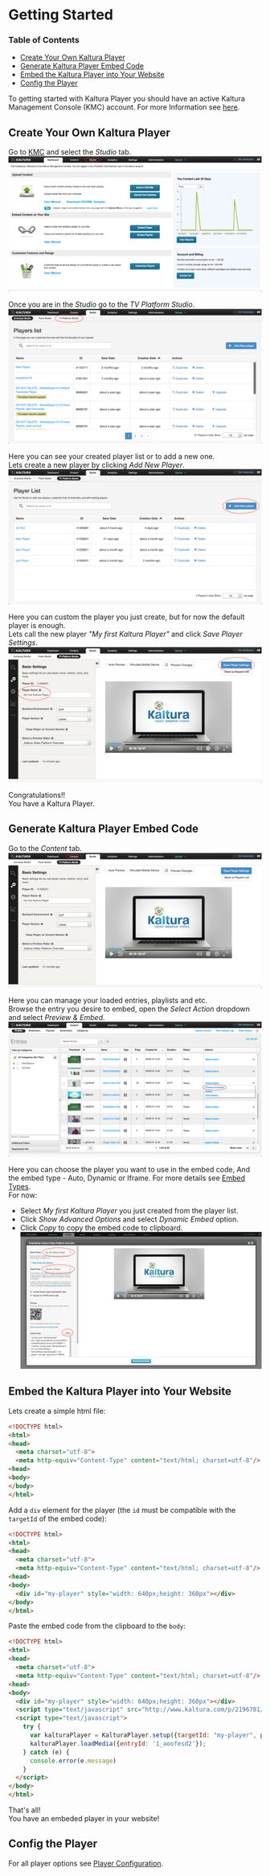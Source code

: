 # Getting Started

### Table of Contents
 - [Create Your Own Kaltura Player](#create)
 - [Generate Kaltura Player Embed Code](#generate)
 - [Embed the Kaltura Player into Your Website](#embed)
 - [Config the Player ](#config)
 
To getting started with Kaltura Player you should have an active Kaltura Management Console (KMC) account. For more Information see [here](https://corp.kaltura.com/Products/Video-Applications/Kaltura-Video-Management-Console).

## Create Your Own Kaltura Player <a name="create"></a>

Go to [KMC](https://kmc.kaltura.com/index.php/kmc/kmc4#studio%7Cuniversal_studio) and select the *Studio* tab.
![kmc](./images/kmc.png)

Once you are in the *Studio* go to the *TV Platform Studio*.
![studio](./images/studio.png) 

Here you can see your created player list or to add a new one.<br>
Lets create a new player by clicking *Add New Player*.
![tv platform](./images/tvPlatform-add.png) 

Here you can custom the player you just create, but for now the default player is enough.<br>
Lets call the new player *"My first Kaltura Player"* and click *Save Player Settings*.
![player](./images/player-save.png)

Congratulations!!<br> 
You have a Kaltura Player.

## Generate Kaltura Player Embed Code <a name="generate"></a>

Go to the *Content* tab.
![content tab](./images/content-tab.png) 

Here you can manage your loaded entries, playlists and etc.<br>
Browse the entry you desire to embed, open the *Select Action* dropdown and select *Preview & Embed*.
![content preview & embed](./images/content-preview&embed.png) 

Here you can choose the player you want to use in the embed code, And the embed type - Auto, Dynamic or Iframe. For more details see [Embed Types](./embedTypes.md).<br>
For now:
 - Select *My first Kaltura Player* you just created from the player list.
 - Click *Show Advanced Options* and select *Dynamic Embed* option.
 - Click *Copy* to copy the embed code to clipboard. 
![preview & embed](./images/preview&embed-dynamic-copy.png) 

## Embed the Kaltura Player into Your Website <a name="embed"></a>

Lets create a simple html file:
```html
<!DOCTYPE html>
<html>
<head>
  <meta charset="utf-8">
  <meta http-equiv="Content-Type" content="text/html; charset=utf-8"/>
<head>
<body>
</body>
</html>
```
Add a `div` element for the player (the `id` must be compatible with the `targetId` of the embed code):  
```html
<!DOCTYPE html>
<html>
<head>
  <meta charset="utf-8">
  <meta http-equiv="Content-Type" content="text/html; charset=utf-8"/>
<head>
<body>
  <div id="my-player" style="width: 640px;height: 360px"></div>
</body>
</html>
```
Paste the embed code from the clipboard to the `body`:
```html
<!DOCTYPE html>
<html>
<head>
  <meta charset="utf-8">
  <meta http-equiv="Content-Type" content="text/html; charset=utf-8"/>
<head>
<body>
  <div id="my-player" style="width: 640px;height: 360px"></div>
  <script type="text/javascript" src="http://www.kaltura.com/p/2196781/embedPlaykitJs/uiconf_id/41483031"></script>
  <script type="text/javascript">
    try {
      var kalturaPlayer = KalturaPlayer.setup({targetId: "my-player", provider: {partnerId: 2196781, uiConfId: 41483031}});
      kalturaPlayer.loadMedia({entryId: '1_aoofesd2'});
    } catch (e) {
      console.error(e.message)
    }
  </script>
</body>
</html>
```
That's all!<br>
You have an embeded player in your website!

## Config the Player <a name="config"></a>
For all player options see [Player Configuration](./configuration.md).

